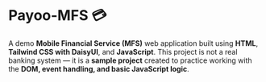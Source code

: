 
# Payoo-MFS 💳

A demo **Mobile Financial Service (MFS)** web application built using **HTML**, **Tailwind CSS with DaisyUI**, and **JavaScript**.
This project is not a real banking system — it is a **sample project** created to practice working with the **DOM, event handling, and basic JavaScript logic**.


